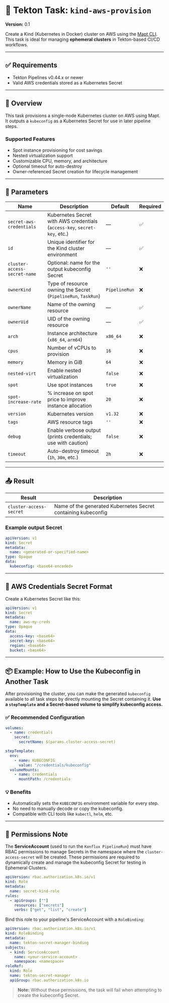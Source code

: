 
# 🚀 Tekton Task: `kind-aws-provision`

**Version:** 0.1

Create a Kind (Kubernetes in Docker) cluster on AWS using the [Mapt CLI](https://github.com/redhat-developer/mapt).
This task is ideal for managing **ephemeral clusters** in Tekton-based CI/CD workflows.

---

## ✅ Requirements

- Tekton Pipelines v0.44.x or newer
- Valid AWS credentials stored as a Kubernetes Secret

---

## 📘 Overview

This task provisions a single-node Kubernetes cluster on AWS using Mapt. It outputs a `kubeconfig` as a Kubernetes Secret for use in later pipeline steps.

### Supported Features

- Spot instance provisioning for cost savings
- Nested virtualization support
- Customizable CPU, memory, and architecture
- Optional timeout for auto-destroy
- Owner-referenced Secret creation for lifecycle management

---

## 🔧 Parameters

| Name                          | Description                                                                 | Default     | Required |
|-------------------------------|-----------------------------------------------------------------------------|-------------|----------|
| `secret-aws-credentials`      | Kubernetes Secret with AWS credentials (`access-key`, `secret-key`, etc.)  | —           | ✅       |
| `id`                          | Unique identifier for the Kind cluster environment                         | —           | ✅       |
| `cluster-access-secret-name` | Optional: name for the output kubeconfig Secret                             | `''`        | ❌       |
| `ownerKind`                   | Type of resource owning the Secret (`PipelineRun`, `TaskRun`)               | `PipelineRun`| ❌       |
| `ownerName`                   | Name of the owning resource                                                 | —           | ✅       |
| `ownerUid`                    | UID of the owning resource                                                  | —           | ✅       |
| `arch`                        | Instance architecture (`x86_64`, `arm64`)                                   | `x86_64`    | ❌       |
| `cpus`                        | Number of vCPUs to provision                                                | `16`        | ❌       |
| `memory`                      | Memory in GiB                                                               | `64`        | ❌       |
| `nested-virt`                 | Enable nested virtualization                                                | `false`     | ❌       |
| `spot`                        | Use spot instances                                                          | `true`      | ❌       |
| `spot-increase-rate`         | % increase on spot price to improve instance allocation                     | `20`        | ❌       |
| `version`                     | Kubernetes version                                                          | `v1.32`     | ❌       |
| `tags`                        | AWS resource tags                                                           | `''`        | ❌       |
| `debug`                       | Enable verbose output (prints credentials; use with caution)               | `false`     | ❌       |
| `timeout`                     | Auto-destroy timeout (`1h`, `30m`, etc.)                                    | `2h`        | ❌       |

---

## 📤 Result

| Result                   | Description                                                   |
|--------------------------|---------------------------------------------------------------|
| `cluster-access-secret` | Name of the generated Kubernetes Secret containing kubeconfig  |

### Example output Secret

```yaml
apiVersion: v1
kind: Secret
metadata:
  name: <generated-or-specified-name>
type: Opaque
data:
  kubeconfig: <base64-encoded>
```

---

## 🔐 AWS Credentials Secret Format

Create a Kubernetes Secret like this:

```yaml
apiVersion: v1
kind: Secret
metadata:
  name: aws-my-creds
type: Opaque
data:
  access-key: <base64>
  secret-key: <base64>
  region: <base64>
  bucket: <base64>
```

---

## 📦 Example: How to Use the Kubeconfig in Another Task

After provisioning the cluster, you can make the generated `kubeconfig` available to all task steps by directly mounting the Secret containing it.
**Use a `stepTemplate` and a Secret-based volume to simplify kubeconfig access.**

### ✅ Recommended Configuration

```yaml
volumes:
  - name: credentials
    secret:
      secretName: $(params.cluster-access-secret)

stepTemplate:
  env:
    - name: KUBECONFIG
      value: "/credentials/kubeconfig"
  volumeMounts:
    - name: credentials
      mountPath: /credentials
```

### 💡 Benefits

- Automatically sets the `KUBECONFIG` environment variable for every step.
- No need to manually decode or copy the kubeconfig.
- Compatible with CLI tools like `kubectl`, `helm`, etc.

---

## 🔐 Permissions Note

The **ServiceAccount** (used to run the `Konflux PipelineRun`) must have RBAC permissions to manage Secrets in the namespace where the `cluster-access-secret` will be created. These permissions are required to dynamically create and manage the kubeconfig Secret for testing in Ephemeral Clusters.

```yaml
apiVersion: rbac.authorization.k8s.io/v1
kind: Role
metadata:
  name: secret-kind-role
rules:
  - apiGroups: [""]
    resources: ["secrets"]
    verbs: ["get", "list", "create"]
```

Bind this role to your pipeline's ServiceAccount with a `RoleBinding`:

```yaml
apiVersion: rbac.authorization.k8s.io/v1
kind: RoleBinding
metadata:
  name: tekton-secret-manager-binding
subjects:
  - kind: ServiceAccount
    name: <your-service-account>
    namespace: <namespace>
roleRef:
  kind: Role
  name: tekton-secret-manager
  apiGroup: rbac.authorization.k8s.io
```

> **Note:** Without these permissions, the task will fail when attempting to create the kubeconfig Secret.
